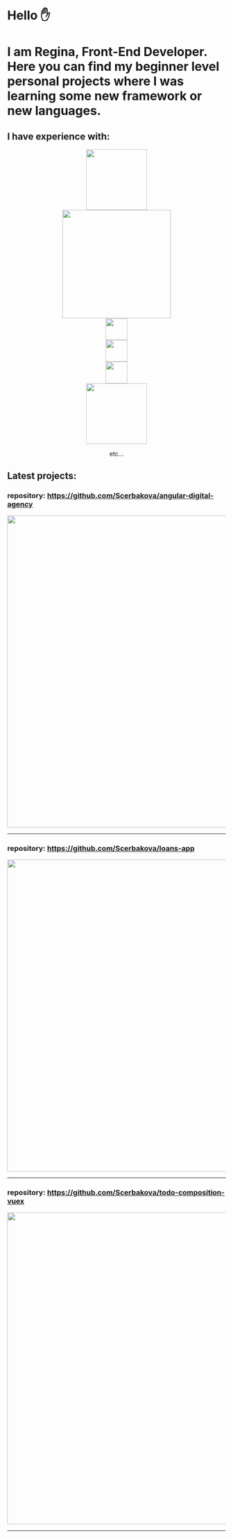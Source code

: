 # Hello ✋
# I am Regina, Front-End Developer. Here you can find my beginner level personal projects where I was learning some new framework or new languages.

## I have experience with:
<div align="center">
<div>
<img src="https://user-images.githubusercontent.com/97510856/188849501-e94ec6bc-1cdf-403f-9f5c-45817d8d1656.png" width="140">
</div>
  
<div align="center">
<img src="https://user-images.githubusercontent.com/97510856/188852292-88d5be90-8777-4004-b336-49dd7ccf51c4.png" width="250">
</div>
  
<div align="center">
<img src="https://user-images.githubusercontent.com/97510856/188851355-daf6b638-d859-45fb-8b72-e83c46f45cd6.png" width="50" height="50">
</div>
  
<div align="center">
<img src="https://user-images.githubusercontent.com/97510856/188851637-1e6d0b6f-0e8d-446c-b01e-f95a03633e22.png" width="50" height="50">
</div>
  
<div align="center">
<img src="https://user-images.githubusercontent.com/97510856/188853045-30bb2489-2834-4892-8dbd-c28e3cb7441d.png" width="50" height="50">
</div>
  

<img src="https://user-images.githubusercontent.com/97510856/188853972-9d786d3a-f1d5-425d-81bc-5ca0444a04fa.png" width="140">

  
<p align="center">etc...</p></div>
</div>

## Latest projects:

### repository: https://github.com/Scerbakova/angular-digital-agency
<div align="center">
<img src="https://user-images.githubusercontent.com/97510856/188856021-5625894a-7a88-4ece-a86b-66dcd967666b.png" width="720">
</div>

<hr width="100%"></hr>
  
### repository: https://github.com/Scerbakova/loans-app
<div align="center">
<img src="https://user-images.githubusercontent.com/97510856/188857276-bd5b7200-1657-45ca-958e-0ee7073991b3.png" width="720">
</div>

<hr width="100%"></hr>

### repository: https://github.com/Scerbakova/todo-composition-vuex
<div align="center">
<img src="https://user-images.githubusercontent.com/97510856/188859687-d3bb6d23-cbb5-42bf-91b5-8b09e9add648.png" width="720">
</div>

<hr width="100%"></hr>
